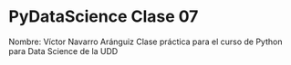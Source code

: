# PyDataScience Clase 07

Nombre: Víctor Navarro Aránguiz
Clase práctica para el curso de Python para Data Science de la UDD

